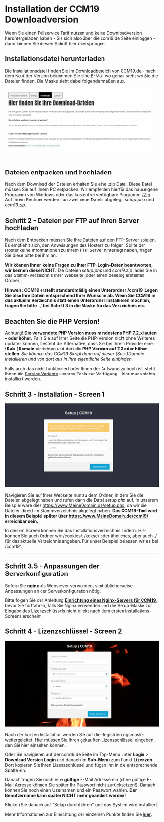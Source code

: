 # Installation der CCM19 Downloadversion

Wenn Sie einen Fullservice Tarif nutzen und keine Downloadversion heruntergeladen haben - Sie sich also über die ccm19.de Seite einloggen - dann können Sie diesen Schritt hier überspringen.

## Installationsdatei herunterladen

Die Installationsdatei finden Sie im Downloadbereich von CCM19.de - nach dem Kauf der Version bekommen Sie eine E-Mail wo genau steht wo Sie die Dateien finden. Die Maske sieht dabei folgendermaßen aus.

![screenshot-2020.09.30-11_13_10-Account _ Download Version Login](../assets/screenshot-2020.09.30-11_13_10-Account%20_%20Download%20Version%20Login.jpg)



## Dateien entpacken und hochladen

Nach dem Download der Dateien erhalten Sie eine .zip Datei. Diese Datei müssen Sie auf Ihrem PC entpacken. Wir empfehlen hierfür das hauseigene Programm von Windows oder das kostenfrei verfügbare Programm [7Zip](https://www.7-zip.org/). Auf Ihrem Rechner werden nun zwei neue Datein abgelegt. *setup.php* und *ccm19.zip*.



## Schritt 2 - Dateien per FTP auf Ihren Server hochladen

Nach dem Entpacken müssen Sie Ihre Dateien auf den FTP-Server spielen. Es empfiehlt sich, den Anweisungen des Hosters zu folgen. Sollte der Hoster keine Informationen zu Ihrem FTP-Server hinterlegt haben, fragen Sie diese bitte bei ihm an.

**Wir können Ihnen keine Fragen zu Ihrer FTP-Login-Daten** **beantworten, wir kennen diese NICHT.** Die Dateien *setup.php* und *ccm19.zip* laden Sie in das Stamm-Verzeichnis Ihrer Webseite (oder einen beliebig erstellten Ordner).

**Hinweis: CCM19 erstellt standardmäßig einen Unterordner /ccm19. Legen Sie also Ihre Datein entsprechend Ihrer Wünsche ab. Wenn Sie CCM19 in das aktuelle Verzeichnis statt einen Unterordner installieren möchten, tragen Sie bitte `./` bei Schritt 3 in die Maske für das Verzeichnis ein.**



## Beachten Sie die PHP Version!

Achtung! **Die verwendete PHP Version muss mindestens PHP 7.2.x lauten – oder höher.** Falls Sie auf Ihrer Seite die PHP-Version nicht ohne Weiteres updaten können, besteht die Alternative, dass Sie bei Ihrem Provider eine **(Sub-)Domain** einrichten und dort die **PHP Version auf 7.2 oder höher stellen**. *Sie können das CCM19 Skript dann auf dieser (Sub-)Domain installieren und von dort aus in Ihre eigentliche Seite einbinden.*

Falls auch das nicht funktioniert oder Ihnen der Aufwand zu hoch ist, steht Ihnen die [Service Variante](https://www.ccm19.de/ccm19-service-tarife.html) unseres Tools zur Verfügung – hier muss nichts installiert werden.

  

## Schritt 3 - Installation - Screen 1

![screen 1 Installation](../assets/10-Screen-01.png)

Navigieren Sie auf Ihrer Webseite nun zu dem Ordner, in dem Sie die Dateien abgelegt haben und rufen darin die Datei *setup.php* auf. In unserem Beispiel wäre dies https://www.MeineDomain.de/setup.php, da wir die Dateien direkt im Stammverzeichnis abgelegt haben.
**Das CCM19-Tool wird in diesem Beispiel später über https://www.MeineDomain.de/ccm19/ erreichbar sein.**

In diesem Screen können Sie das Installationsverzeichnis ändern. Hier können Sie auch Ordner wie /cookies/, /kekse/ oder ähnliches, aber auch ./ für das aktuelle Verzeichnis angeben. Für unser Beispiel belassen wir es bei /ccm19/.

------

## Schritt 3.5 - Anpassungen der Serverkonfiguration

Sofern Sie **nginx** als Webserver verwenden, sind üblicherweise Anpassungen an der Serverkonfiguration nötig.

Bitte folgen Sie der Anleitung [**Einrichtung eines Nginx-Servers für CCM19**](https://www.ccm19.de/einrichtung-eines-nginx-servers-fuer-ccm19.html), bevor Sie fortfahren, falls Sie Nginx verwenden und die Setup-Maske zur Eingabe des Lizenzschlüssels nicht direkt nach dem ersten Installations-Screens erscheint.

## Schritt 4 - Lizenzschlüssel - Screen 2

![screen 2 Installation](../assets/10-Install-Screen-2.png)

Nach der kurzen Installation werden Sie auf die Registrierungsmaske weitergeleitet. Hier müssen Sie Ihren gekauften Lizenzschlüssel eingeben, den Sie [hier](https://www.ccm19.de/account.php?menuid=248&account_extuser=4) einsehen können.

Oder Sie navigieren auf der ccm19.de Seite im Top-Menu unter **Login** > **Download Version Login** und danach im **Sub-Menu** zum Punkt **Lizenzen**. Dort kopieren Sie Ihren Lizenzschlüssel und fügen ihn in die entsprechende Spalte ein.

Danach tragen Sie noch eine **gültige** E-Mail Adresse ein (ohne gültige E-Mail Adresse können Sie später Ihr Passwort nicht zurücksetzen!). Danach können Sie noch einen Usernamen und ein Passwort wählen. **Der Benutzername kann später NICHT mehr geändert werden!**

Klicken Sie danach auf "Setup durchführen" und das System wird installiert.

Mehr Informationen zur Einrichtung der einzelnen Punkte finden Sie [**hier**](https://www.ccm19.de/bedienung-und-einrichtung.html).